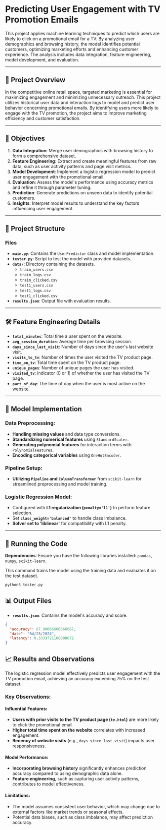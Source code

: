 # Predicting User Engagement with TV Promotion Emails

This project applies machine learning techniques to predict which users are likely to click on a promotional email for a TV. By analyzing user demographics and browsing history, the model identifies potential customers, optimizing marketing efforts and enhancing customer experience. The analysis includes data integration, feature engineering, model development, and evaluation.

---

## 📑 Project Overview

In the competitive online retail space, targeted marketing is essential for maximizing engagement and minimizing unnecessary outreach. This project utilizes historical user data and interaction logs to model and predict user behavior concerning promotional emails. By identifying users more likely to engage with the TV promotion, the project aims to improve marketing efficiency and customer satisfaction.

---

## 🎯 Objectives

1. **Data Integration**: Merge user demographics with browsing history to form a comprehensive dataset.
2. **Feature Engineering**: Extract and create meaningful features from raw data, such as user activity patterns and page visit metrics.
3. **Model Development**: Implement a logistic regression model to predict user engagement with the promotional email.
4. **Evaluation**: Assess the model's performance using accuracy metrics and refine it through parameter tuning.
5. **Prediction**: Generate predictions on unseen data to identify potential customers.
6. **Insights**: Interpret model results to understand the key factors influencing user engagement.

---

## 📁 Project Structure

### Files
- **`main.py`**: Contains the `UserPredictor` class and model implementation.
- **`tester.py`**: Script to test the model with provided datasets.
- **`data/`**: Directory containing the datasets.
  - `train_users.csv`
  - `train_logs.csv`
  - `train_clicked.csv`
  - `test1_users.csv`
  - `test1_logs.csv`
  - `test1_clicked.csv`
- **`results.json`**: Output file with evaluation results.

---

## 🛠️ Feature Engineering Details

- **`total_minutes`**: Total time a user spent on the website.
- **`avg_session_duration`**: Average time per browsing session.
- **`days_since_last_visit`**: Number of days since the user's last website visit.
- **`visits_to_tv`**: Number of times the user visited the TV product page.
- **`time_on_tv`**: Total time spent on the TV product page.
- **`unique_pages`**: Number of unique pages the user has visited.
- **`visited_tv`**: Indicator (0 or 1) of whether the user has visited the TV page.
- **`part_of_day`**: The time of day when the user is most active on the website.

---

## 🔧 Model Implementation

### Data Preprocessing:
- **Handling missing values** and data type conversions.
- **Standardizing numerical features** using `StandardScaler`.
- **Generating polynomial features** for interaction terms with `PolynomialFeatures`.
- **Encoding categorical variables** using `OneHotEncoder`.

### Pipeline Setup:
- **Utilizing `Pipeline` and `ColumnTransformer`** from `scikit-learn` for streamlined preprocessing and model training.

### Logistic Regression Model:
- Configured with **L1 regularization (`penalty='l1'`)** to perform feature selection.
- Set **`class_weight='balanced'`** to handle class imbalance.
- **Solver set to 'liblinear'** for compatibility with L1 penalty.

---

## 🚀 Running the Code

**Dependencies**: Ensure you have the following libraries installed: `pandas`, `numpy`, `scikit-learn`.

This command trains the model using the training data and evaluates it on the test dataset.

```bash
python3 tester.py
```

## 📊 Output Files

- **`results.json`**: Contains the model's accuracy and score.

```json
{
  "accuracy": 87.90666666666667,
  "date": "04/28/2024",
  "latency": 0.3333721160888672
}
```

## 📈 Results and Observations

The logistic regression model effectively predicts user engagement with the TV promotion email, achieving an accuracy exceeding 75% on the test dataset.

### Key Observations:

#### Influential Features:
- **Users with prior visits to the TV product page (`tv.html`)** are more likely to click the promotional email.
- **Higher total time spent on the website** correlates with increased engagement.
- **Recency of website visits** (e.g., `days_since_last_visit`) impacts user responsiveness.

#### Model Performance:
- **Incorporating browsing history** significantly enhances prediction accuracy compared to using demographic data alone.
- **Feature engineering**, such as capturing user activity patterns, contributes to model effectiveness.

#### Limitations:
- The model assumes consistent user behavior, which may change due to external factors like market trends or seasonal effects.
- Potential data biases, such as class imbalance, may affect prediction accuracy.
